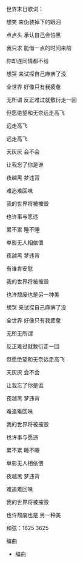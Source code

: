 世界末日歌词：

想笑 来伪装掉下的眼泪

点点头 承认自己会怕黑

我只求 能借一点的时间来陪

你却连同情都不给

想哭 来试探自己麻痹了没

全世界 好像只有我疲惫

无所谓 反正难过就敷衍走一回

但愿绝望和无奈远走高飞

远走高飞

远走高飞

天灰灰 会不会

让我忘了你是谁

夜越黑 梦违背

难追难回味

我的世界将被摧毁

也许事与愿违

累不累 睡不睡

单影无人相依偎

夜越黑 梦违背

有谁肯安慰

我的世界将被摧毁

也许颓废也是另一种美

想哭 来试探自己麻痹了没

全世界 好像只有我疲惫

无所无所谓

反正难过就敷衍走一回

但愿绝望和无奈远走高飞

天灰灰 会不会

让我忘了你是谁

夜越黑 梦违背

难追难回味

我的世界将被摧毁

也许事与愿违

累不累 睡不睡

单影无人相依偎

夜越黑 梦违背

难追难回味

我的世界将被摧毁

也许颓废也是 另一种美





和弦：1625  3625

编曲

- 编曲



